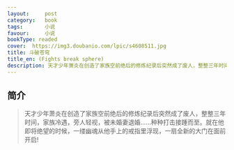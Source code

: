 ```yaml
---
layout:     post
category:   book
tags:       小说
favour:     小说
bookType: readed
cover:  https://img3.doubanio.com/lpic/s4608511.jpg
title: 斗破苍穹
title_en: (Fights break sphere)
description: 天才少年萧炎在创造了家族空前绝后的修炼纪录后突然成了废人，整整三年时间，家族冷遇，旁人轻视，被未婚妻退婚……种种打击接踵而至。就在他即将绝望的时候，一缕幽魂从他手上的戒指里浮现，一扇全新的大门在面前开启!
---
```


## 简介
> 天才少年萧炎在创造了家族空前绝后的修炼纪录后突然成了废人，整整三年时间，家族冷遇，旁人轻视，被未婚妻退婚……种种打击接踵而至。就在他即将绝望的时候，一缕幽魂从他手上的戒指里浮现，一扇全新的大门在面前开启!